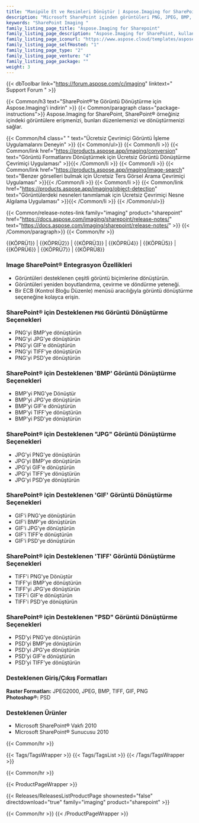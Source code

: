 ```yaml
---
title: "Manipüle Et ve Resimleri Dönüştür | Aspose.Imaging for SharePoint"
description: "Microsoft SharePoint içinden görüntüleri PNG, JPEG, BMP, GIF, TIFF ve PSD gibi diğer biçimlere dönüştürebilen SharePoint Görüntüleme Çözümünü indirin."
keywords: "SharePoint Imaging "
family_listing_page_title: "Aspose.Imaging for Sharepoint"
family_listing_page_description: "Aspose.Imaging for SharePoint, kullanıcıların Microsoft SharePoint'in içinden PNG, JPEG, BMP, GIF, TIFF ve PSD dahil olmak üzere diğer görüntü formatlarına görüntüleri dönüştürmelerine olanak tanır. Geliştiriciler ayrıca herhangi bir görüntü düzenleyici kullanmadan yeniden boyutlandırma, kırpma, döndürme ve çevirme gibi çeşitli işlemleri gerçekleştirerek dışa aktarılan görüntüleri düzenleyebilir."
family_listing_page_iconurl: "https://www.aspose.cloud/templates/aspose/App_Themes/V3/images/imaging/272x272/aspose_imaging-for-sharepoint-min.png"
family_listing_page_selfHosted: "1"
family_listing_page_type: "2"
family_listing_page_venture: "4"
family_listing_page_package: ""
weight: 3
---
```


{{< dbToolbar link="https://forum.aspose.com/c/imaging" linktext=" Support Forum " >}}

{{< Common/h3 text="SharePoint®'te Görüntü Dönüştürme için Aspose.Imaging'i indirin"  >}}
{{< Common/paragraph class="package-instructions">}}
Aspose.Imaging for SharePoint, SharePoint® örneğiniz içindeki görüntülere erişmenizi, bunları düzenlemenizi ve dönüştürmenizi sağlar.

{{< Common/h4 class=" " text="Ücretsiz Çevrimiçi Görüntü İşleme Uygulamalarını Deneyin" >}}
{{< Common/ul>}}
{{< Common/li >}} 
{{< Common/link href="https://products.aspose.app/imaging/conversion" text="Görüntü Formatlarını Dönüştürmek için Ücretsiz Görüntü Dönüştürme Çevrimiçi Uygulaması"  >}}{{< /Common/li >}}
{{< Common/li >}} 
{{< Common/link href="https://products.aspose.app/imaging/image-search" text="Benzer görselleri bulmak için Ücretsiz Ters Görsel Arama Çevrimiçi Uygulaması"  >}}{{< /Common/li >}}
{{< Common/li >}} 
{{< Common/link href="https://products.aspose.app/imaging/object-detection" text="Görüntülerdeki nesneleri tanımlamak için Ücretsiz Çevrimiçi Nesne Algılama Uygulaması"  >}}{{< /Common/li >}}
{{< /Common/ul>}}

{{< Common/release-notes-link family="imaging" product="sharepoint" href="https://docs.aspose.com/imaging/sharepoint/release-notes/" text="https://docs.aspose.com/imaging/sharepoint/release-notes/"  >}}
{{< /Common/paragraph>}}
{{< Common/hr >}}

{{KÖPRÜ1}} | {{KÖPRÜ2}} | {{KÖPRÜ3}} | {{KÖPRÜ4}} | {{KÖPRÜ5}} | {{KÖPRÜ6}} | {{KÖPRÜ7}} | {{KÖPRÜ8}}

### Image SharePoint® Entegrasyon Özellikleri

- Görüntüleri desteklenen çeşitli görüntü biçimlerine dönüştürün.
- Görüntüleri yeniden boyutlandırma, çevirme ve döndürme yeteneği.
- Bir ECB (Kontrol Bloğu Düzenle) menüsü aracılığıyla görüntü dönüştürme seçeneğine kolayca erişin.

### SharePoint® için Desteklenen `PNG` Görüntü Dönüştürme Seçenekleri

- PNG'yi BMP'ye dönüştürün
- PNG'yi JPG'ye dönüştürün
- PNG'yi GIF'e dönüştürün
- PNG'yi TIFF'ye dönüştürün
- PNG'yi PSD'ye dönüştürün

### SharePoint® için Desteklenen 'BMP' Görüntü Dönüştürme Seçenekleri

- BMP'yi PNG'ye Dönüştür
- BMP'yi JPG'ye dönüştürün
- BMP'yi GIF'e dönüştürün
- BMP'yi TIFF'ye dönüştürün
- BMP'yi PSD'ye dönüştürün

### SharePoint® için Desteklenen "JPG" Görüntü Dönüştürme Seçenekleri

- JPG'yi PNG'ye dönüştürün
- JPG'yi BMP'ye dönüştürün
- JPG'yi GIF'e dönüştürün
- JPG'yi TIFF'ye dönüştürün
- JPG'yi PSD'ye dönüştürün

### SharePoint® için Desteklenen 'GIF' Görüntü Dönüştürme Seçenekleri

- GIF'i PNG'ye dönüştürün
- GIF'i BMP'ye dönüştürün
- GIF'i JPG'ye dönüştürün
- GIF'i TIFF'e dönüştürün
- GIF'i PSD'ye dönüştürün

### SharePoint® için Desteklenen 'TIFF' Görüntü Dönüştürme Seçenekleri

- TIFF'i PNG'ye Dönüştür
- TIFF'yi BMP'ye dönüştürün
- TIFF'yi JPG'ye dönüştürün
- TIFF'i GIF'e dönüştürün
- TIFF'i PSD'ye dönüştürün

### SharePoint® için Desteklenen "PSD" Görüntü Dönüştürme Seçenekleri

- PSD'yi PNG'ye dönüştürün
- PSD'yi BMP'ye dönüştürün
- PSD'yi JPG'ye dönüştürün
- PSD'yi GIF'e dönüştürün
- PSD'yi TIFF'ye dönüştürün

### Desteklenen Giriş/Çıkış Formatları

**Raster Formatları:** JPEG2000, JPEG, BMP, TIFF, GIF, PNG\
**Photoshop®:** PSD

### Desteklenen Ürünler

- Microsoft SharePoint® Vakfı 2010
- Microsoft SharePoint® Sunucusu 2010

{{< Common/hr >}}

{{< Tags/TagsWrapper >}}
{{< Tags/TagsList >}}
{{< /Tags/TagsWrapper >}}

{{< Common/hr >}}

{{< ProductPageWrapper >}}

<!-- ReleasesListProductPage-->

{{< Releases/ReleasesListProductPage shownested="false"  directdownload="true" family="imaging" product="sharepoint" >}}

<!-- /ReleasesListProductPage-->

{{< Common/hr >}}
{{< /ProductPageWrapper >}}

